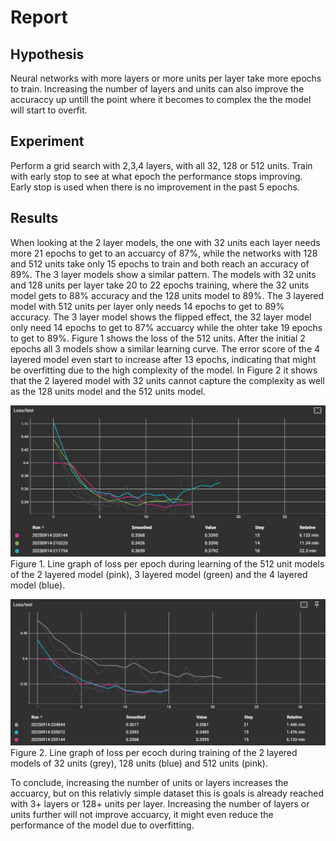 # Report

## Hypothesis

Neural networks with more layers or more units per layer take more epochs to train. Increasing the number of layers and units can also improve the accuraccy up untill the point where it becomes to complex the the model will start to overfit.  

## Experiment

Perform a grid search with 2,3,4 layers, with all 32, 128 or 512 units. Train with early stop to see at what epoch the performance stops improving. Early stop is used when there is no improvement in the past 5 epochs.

## Results

When looking at the 2 layer models, the one with 32 units each layer needs more 21 epochs to get to an accuarcy of 87%, while the networks with 128 and 512 units take only 15 epochs to train and both reach an accuracy of 89%. The 3 layer models show a similar pattern. The models with 32 units and 128 units per layer take 20 to 22 epochs training, where the 32 units model gets to 88% accuracy and the 128 units model to 89%. The 3 layered model with 512 units per layer only needs 14 epochs to get to 89% accuracy. The 3 layer model shows the flipped effect, the 32 layer model only need 14 epochs to get to 87% accuarcy while the ohter take 19 epochs to get to 89%. Figure 1 shows the loss of the 512 units. After the initial 2 epochs all 3 models show a similar learning curve. The error score of the 4 layered model even start to increase after 13 epochs, indicating that might be overfitting due to the high complexity of the model. In Figure 2 it shows that the 2 layered model with 32 units cannot capture the complexity as well as the 128 units model and the 512 units model.

![Figure 1. Line graph of loss per epoch during learning of the 512 unit models](image.png)
Figure 1. Line graph of loss per epoch during learning of the 512 unit models of the 2 layered model (pink), 3 layered model (green) and the 4 layered model (blue).

![Figure 2. Line graph of loss per ecoch during training of the 2 layered models](image-1.png)
Figure 2. Line graph of loss per ecoch during training of the 2 layered models of 32 units (grey), 128 units (blue) and 512 units (pink).

To conclude, increasing the number of units or layers increases the accuarcy, but on this relativly simple dataset this is goals is already reached with 3+ layers or 128+ units per layer. Increasing the number of layers or units further will not improve accuarcy, it might even reduce the performance of the model due to overfitting.